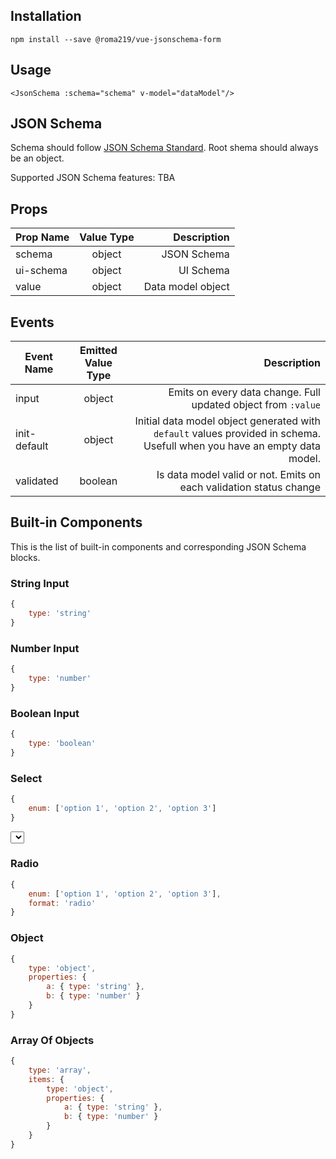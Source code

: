 
## Installation
```
npm install --save @roma219/vue-jsonschema-form
```


## Usage
``` vue
<JsonSchema :schema="schema" v-model="dataModel"/>
```

## JSON Schema
Schema should follow [JSON Schema Standard](https://json-schema.org/). Root shema should always be an object.

Supported JSON Schema features: TBA

## Props
| Prop Name       | Value Type          | Description  |
| ------------- |:-------------:| -----:|
| schema      | object | JSON Schema |
| ui-schema      | object      |   UI Schema |
| value | object      | Data model object |

## Events
| Event Name        | Emitted Value Type | Description  |
| ------------- |:-------------:| -----:|
| input      | object | Emits on every data change. Full updated object from `:value` |
| init-default     | object      | Initial data model object generated with `default` values provided in schema. Usefull when you have an empty data model. |
| validated | boolean      | Is data model valid or not. Emits on each validation status change |

## Built-in Components
This is the list of built-in components and corresponding JSON Schema blocks.

### String Input
```js
{
    type: 'string'
}
```
<div class="json-schema-form pure-form pure-form-aligned">
    <TextInput value="yes"/>
</div>

### Number Input
```js
{
    type: 'number'
}
```
<div class="json-schema-form pure-form pure-form-aligned">
    <TextInput type="number"/>
</div>

### Boolean Input
```js
{
    type: 'boolean'
}
```
<div class="json-schema-form pure-form pure-form-aligned">
    <Checkbox/>
</div>


### Select
```js
{
    enum: ['option 1', 'option 2', 'option 3']
}
```
<div class="json-schema-form pure-form pure-form-aligned">
    <Select :options="['option 1', 'option 2', 'option 3']"/>
</div>

### Radio
```js
{
    enum: ['option 1', 'option 2', 'option 3'],
    format: 'radio'
}
```
<div class="json-schema-form pure-form pure-form-aligned">
    <Radio :options="['option 1', 'option 2', 'option 3']"/>
</div>

### Object
```js
{
    type: 'object',
    properties: {
        a: { type: 'string' },
        b: { type: 'number' }
    }
}
```
<div class="json-schema-form pure-form pure-form-aligned">
    <JsonSchema :schema="{ type: 'object', properties: { a: { type: 'string' }, b: { type: 'number' } } }"/>
</div>

### Array Of Objects
```js
{
    type: 'array',
    items: {
        type: 'object',
        properties: {
            a: { type: 'string' },
            b: { type: 'number' }
        }
    }
}
```
<div class="json-schema-form pure-form pure-form-aligned">
    <JsonSchema :schema="{ type: 'object' , properties: { arr: { type: 'array', title: '', items: { type: 'object', properties: { a: { type: 'string' }, b: { type: 'number' } } } } } }"/>
</div>